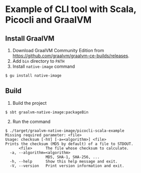 Example of CLI tool with Scala, Picocli and GraalVM
========

## Install GraalVM

1. Download GraalVM Community Edition from https://github.com/graalvm/graalvm-ce-builds/releases.
2. Add `bin` directory to `PATH`
3. Install `native-image` command
  ```
  $ gu install native-image
  ```

## Build

1. Build the project
  ```
  $ sbt graalvm-native-image:packageBin
  ```
2. Run the command
  ```
  $ ./target/graalvm-native-image/picocli-scala-example
  Missing required parameter: <file>
  Usage: checksum [-hV] [-a=<algorithm>] <file>
  Prints the checksum (MD5 by default) of a file to STDOUT.
        <file>      The file whose checksum to calculate.
    -a, --algorithm=<algorithm>
                    MD5, SHA-1, SHA-256, ...
    -h, --help      Show this help message and exit.
    -V, --version   Print version information and exit.
  ```